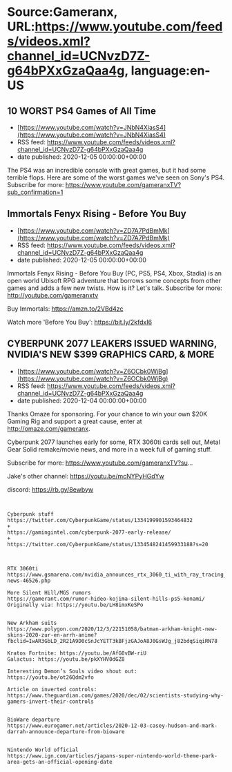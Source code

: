# Source:Gameranx, URL:https://www.youtube.com/feeds/videos.xml?channel_id=UCNvzD7Z-g64bPXxGzaQaa4g, language:en-US

## 10 WORST PS4 Games of All Time
 - [https://www.youtube.com/watch?v=JNbN4XiasS4](https://www.youtube.com/watch?v=JNbN4XiasS4)
 - RSS feed: https://www.youtube.com/feeds/videos.xml?channel_id=UCNvzD7Z-g64bPXxGzaQaa4g
 - date published: 2020-12-05 00:00:00+00:00

The PS4 was an incredible console with great games, but it had some terrible flops. Here are some of the worst games we've seen on Sony's PS4.
Subscribe for more: https://www.youtube.com/gameranxTV?sub_confirmation=1

## Immortals Fenyx Rising - Before You Buy
 - [https://www.youtube.com/watch?v=ZD7A7PdBmMk](https://www.youtube.com/watch?v=ZD7A7PdBmMk)
 - RSS feed: https://www.youtube.com/feeds/videos.xml?channel_id=UCNvzD7Z-g64bPXxGzaQaa4g
 - date published: 2020-12-05 00:00:00+00:00

Immortals Fenyx Rising - Before You Buy (PC, PS5, PS4, Xbox, Stadia) is an open world Ubisoft RPG adventure that borrows some concepts from other games and adds a few new twists. How is it? Let's talk.
Subscribe for more: http://youtube.com/gameranxtv  

Buy Immortals: https://amzn.to/2VBd4zc


Watch more 'Before You Buy': https://bit.ly/2kfdxI6

## CYBERPUNK 2077 LEAKERS ISSUED WARNING, NVIDIA'S NEW $399 GRAPHICS CARD, & MORE
 - [https://www.youtube.com/watch?v=Z6OCbk0WjBg](https://www.youtube.com/watch?v=Z6OCbk0WjBg)
 - RSS feed: https://www.youtube.com/feeds/videos.xml?channel_id=UCNvzD7Z-g64bPXxGzaQaa4g
 - date published: 2020-12-04 00:00:00+00:00

Thanks Omaze for sponsoring.  For your chance to win your own $20K Gaming Rig and support a great cause, enter at http://omaze.com/gameranx.

Cyberpunk 2077 launches early for some, RTX 3060ti cards sell out, Metal Gear Solid remake/movie news, and more in a week full of gaming stuff.

Subscribe for more: https://www.youtube.com/gameranxTV?su...

Jake's other channel: https://youtu.be/mcNYPyHGdYw

discord: https://rb.gy/8ewbyw                                           




 ~~~~STORIES~~~~


Cyberpunk stuff
https://twitter.com/CyberpunkGame/status/1334199901593464832
+
https://gamingintel.com/cyberpunk-2077-early-release/
+
https://twitter.com/CyberpunkGame/status/1334548241459933188?s=20



RTX 3060ti
https://www.gsmarena.com/nvidia_announces_rtx_3060_ti_with_ray_tracing_and_dlss_for_399-news-46526.php

More Silent Hill/MGS rumors
https://gamerant.com/rumor-hideo-kojima-silent-hills-ps5-konami/
Originally via: https://youtu.be/LH8imxKeSPo


New Arkham suits
https://www.polygon.com/2020/12/3/22151058/batman-arkham-knight-new-skins-2020-zur-en-arrh-anime?fbclid=IwAR3GbLD_2R21A9D0cSnJcYETT3kBFjzGAJoA8J0GsWJg_j82bdqSiqiRN78

Kratos Fortnite: https://youtu.be/AfG0vBW-riU
Galactus: https://youtu.be/pkXYHV0dGZ8

Interesting Demon’s Souls video shout out: https://youtu.be/ot26Qdm2vfo

Article on inverted controls:
https://www.theguardian.com/games/2020/dec/02/scientists-studying-why-gamers-invert-their-controls


BioWare departure
https://www.eurogamer.net/articles/2020-12-03-casey-hudson-and-mark-darrah-announce-departure-from-bioware


Nintendo World official
https://www.ign.com/articles/japans-super-nintendo-world-theme-park-area-gets-an-official-opening-date

